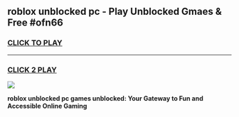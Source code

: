 
## roblox unblocked pc - Play Unblocked Gmaes & Free #ofn66
<h3>
<a href="https://news.freeplayer.one?title=roblox_unblocked_pc&ref=26F">CLICK TO PLAY</a></h3>
<hr>

<h3>
<a href="https://news.freeplayer.one?title=roblox_unblocked_pc&ref=26F">CLICK 2 PLAY</a>
  
</h3>

<a href="https://news.freeplayer.one?title=roblox_unblocked_pc&ref=26F/"><img src="https://clearcache.store/games.png"></a>


**roblox unblocked pc games unblocked: Your Gateway to Fun and Accessible Online Gaming**
